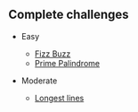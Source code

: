 Complete challenges
--

- Easy
  * [Fizz Buzz](https://www.codeeval.com/open_challenges/1/)
  * [Prime Palindrome](https://www.codeeval.com/open_challenges/3/)

- Moderate
  * [Longest lines](https://www.codeeval.com/open_challenges/2/)
